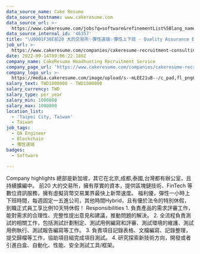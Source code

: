 ```yaml
---
data_source_name: Cake Resume
data_source_hostname: www.cakeresume.com
data_source_url: >-
  https://www.cakeresume.com/jobs?q=software&refinementList%5Blang_name%5D%5B0%5D=English&refinementList%5Bsalary_type%5D=per_year&range%5Bsalary_range%5D%5Bmin%5D=1000000&page=2
data_source_internal_id: '46357'
title: "\U0001F30E前20 大的交易所✨彈性遠端✨彈性上下班 - Quality Assurance Engineer | 軟體測試工程師 -TC"
job_url: >-
  https://www.cakeresume.com/companies/cakeresume-recruitment-consulting/jobs/6a5efe
date: 2022-09-14T09:06:22.186Z
company_name: CakeResume Headhunting Recruitment Service
company_page_url: 'https://www.cakeresume.com/companies/cakeresume-recruitment-consulting'
company_logo_url: >-
  https://media.cakeresume.com/image/upload/s--mLEE21uB--/c_pad,fl_png8,h_200,w_200/v1620881212/vdbipassrdfr8omwzeq6.png
salary_text: TWD1000000 - TWD1000000
salary_currency: TWD
salary_type: per_year
salary_min: 1000000
salary_max: 1000000
location_list:
  - 'Taipei City, Taiwan'
  - Taiwan
job_tags:
  - QA Engineer
  - Blockchain
  - 彈性遠端
badges:
  - Software

---
```


Company highlights 總部是新加坡，其它在北京,成都,泰國,台灣都有辦公室，且持續擴編中。 前20 大的交易所，擁有厚實的資本，提供區塊鏈技術、FinTech 等數位資訊服務，擁有虛擬貨幣交易業界最快上新幣速度。 福利優，彈性一小時上下班時間，每週固定一五進公司，其他時間Hybrid，且有優於法令的特別休假，到職正式員工享比例10天特休假！ Responsibilities 1. 負責產品的需求評審工作，能對需求的合理性、完整性提出意見和建議，推動問題的解決。 2. 全流程負責測試的相關工作，包括測試計劃制定、測試用例編寫和評審、測試環境的維護、測試用例執行、測試報告編寫等工作。 3. 負責項目記錄表格、文檔編寫、記錄整理，提交歸檔等工作，協助項目組完成項目測試。 4. 研究探索新技術方向，開發或者引進白盒、自動化、性能、安全測試工具/框架。
